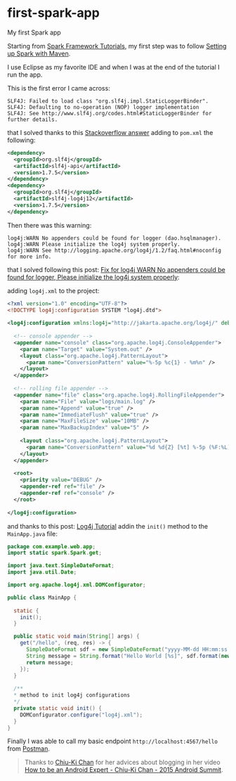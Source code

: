 # first-spark-app
My first Spark app

Starting from [Spark Framework Tutorials](https://sparktutorials.github.io/img/logo.svg), my first step was to follow [Setting up Spark with Maven](https://sparktutorials.github.io/2015/04/02/setting-up-a-spark-project-with-maven.html).

I use Eclipse as my favorite IDE and when I was at the end of the tutorial I run the app.

This is the first error I came across:

```console
SLF4J: Failed to load class "org.slf4j.impl.StaticLoggerBinder".
SLF4J: Defaulting to no-operation (NOP) logger implementation
SLF4J: See http://www.slf4j.org/codes.html#StaticLoggerBinder for further details.
```

that I solved thanks to this [Stackoverflow answer](https://stackoverflow.com/a/21787813/2768802) adding to `pom.xml` the following:

```xml
<dependency>
  <groupId>org.slf4j</groupId>
  <artifactId>slf4j-api</artifactId>
  <version>1.7.5</version>
</dependency>
<dependency>
  <groupId>org.slf4j</groupId>
  <artifactId>slf4j-log4j12</artifactId>
  <version>1.7.5</version>
</dependency>
```

Then there was this warning:

```console
log4j:WARN No appenders could be found for logger (dao.hsqlmanager).
log4j:WARN Please initialize the log4j system properly.
log4j:WARN See http://logging.apache.org/log4j/1.2/faq.html#noconfig for more info.
```

that I solved following this post: [Fix for log4j WARN No appenders could be found for logger, Please initialize the log4j system properly](http://www.journaldev.com/10721/log4j-warn-no-appenders-could-be-found-for-logger-please-initialize-the-log4j-system-properly):

adding `log4j.xml` to the project:

```xml
<?xml version="1.0" encoding="UTF-8"?>
<!DOCTYPE log4j:configuration SYSTEM "log4j.dtd">
 
<log4j:configuration xmlns:log4j="http://jakarta.apache.org/log4j/" debug="false">
 
  <!-- console appender -->
  <appender name="console" class="org.apache.log4j.ConsoleAppender">
    <param name="Target" value="System.out" />
    <layout class="org.apache.log4j.PatternLayout">
      <param name="ConversionPattern" value="%-5p %c{1} - %m%n" />
    </layout>
  </appender>
     
  <!-- rolling file appender -->
  <appender name="file" class="org.apache.log4j.RollingFileAppender">
    <param name="File" value="logs/main.log" />
    <param name="Append" value="true" />
    <param name="ImmediateFlush" value="true" />
    <param name="MaxFileSize" value="10MB" />
    <param name="MaxBackupIndex" value="5" />
 
    <layout class="org.apache.log4j.PatternLayout">
      <param name="ConversionPattern" value="%d %d{Z} [%t] %-5p (%F:%L) - %m%n" />
    </layout>
  </appender>
 
  <root>
    <priority value="DEBUG" />
    <appender-ref ref="file" />
    <appender-ref ref="console" />
  </root>
 
</log4j:configuration>
```

and thanks to this post: [Log4j Tutorial](http://www.journaldev.com/10689/log4j-tutorial) addin the `init()` method to the `MainApp.java` file:

```java
package com.example.web.app;
import static spark.Spark.get;

import java.text.SimpleDateFormat;
import java.util.Date;

import org.apache.log4j.xml.DOMConfigurator;

public class MainApp {
	
  static {
    init();
  }

  public static void main(String[] args) {
    get("/hello", (req, res) -> {
      SimpleDateFormat sdf = new SimpleDateFormat("yyyy-MM-dd HH:mm:ss.SSS");
      String message = String.format("Hello World [%s]", sdf.format(new Date()));
      return message;
    });
  }
	
  /**
  * method to init log4j configurations
  */
  private static void init() {
    DOMConfigurator.configure("log4j.xml");
  }
}
```

Finally I was able to call my basic endpoint `http://localhost:4567/hello` from [Postman](https://www.getpostman.com/).


> Thanks to [Chiu-Ki Chan](https://twitter.com/chiuki) for her advices about blogging in her video [How to be an Android Expert - Chiu-Ki Chan - 2015 Android Summit](https://www.youtube.com/watch?v=IMSY1uH4nT8).